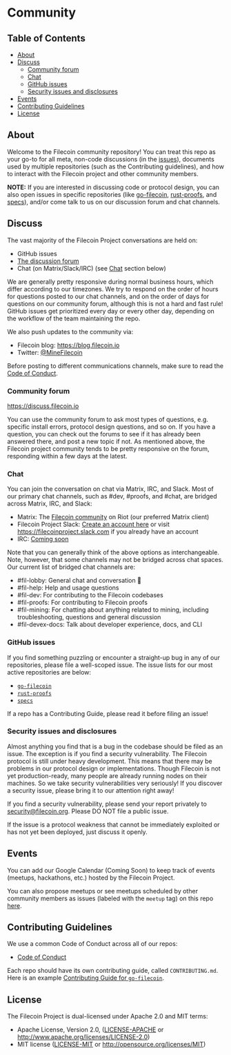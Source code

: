 # Community

## Table of Contents

- [About](#about)
- [Discuss](#discuss)
	- [Community forum](#community-forum)
	- [Chat](#chat)
	- [GitHub issues](#github-issues)
	- [Security issues and disclosures](#security-issues-and-disclosures)
- [Events](#events)
- [Contributing Guidelines](#contributing-guidelines)
- [License](#license)

## About

Welcome to the Filecoin community repository! You can treat this repo as your go-to for all meta, non-code discussions (in the [issues](https://github.com/filecoin-project/community/issues)), documents used by multiple repositories (such as the Contributing guidelines), and how to interact with the Filecoin project and other community members.

**NOTE:** If you are interested in discussing code or protocol design, you can also open issues in specific repositories (like [go-filecoin](https://github.com/filecoin-project/go-filecoin/issues), [rust-proofs](https://github.com/filecoin-project/rust-proofs/issues), and [specs](https://github.com/filecoin-project/specs/issues)), and/or come talk to us on our discussion forum and chat channels.

## Discuss

The vast majority of the Filecoin Project conversations are held on:
- GitHub issues
- [The discussion forum](https://discuss.filecoin.io)
- Chat (on Matrix/Slack/IRC) (see [Chat](#chat) section below)

We are generally pretty responsive during normal business hours, which differ according to our timezones. We try to respond on the order of hours for questions posted to our chat channels, and on the order of days for questions on our community forum, although this is not a hard and fast rule! GitHub issues get prioritized every day or every other day, depending on the workflow of the team maintaining the repo.

We also push updates to the community via:
- Filecoin blog: https://blog.filecoin.io
- Twitter: [@MineFilecoin](https://twitter.com/MineFilecoin)

Before posting to different communications channels, make sure to read the [Code of Conduct](https://github.com/filecoin-project/community/blob/master/CODE_OF_CONDUCT.md). 

### Community forum

https://discuss.filecoin.io

You can use the community forum to ask most types of questions, e.g. specific install errors, protocol design questions, and so on. If you have a question, you can check out the forums to see if it has already been answered there, and post a new topic if not. As mentioned above, the Filecoin project community tends to be pretty responsive on the forum, responding within a few days at the latest.

### Chat

You can join the conversation on chat via Matrix, IRC, and Slack. Most of our primary chat channels, such as #dev, #proofs, and #chat, are bridged across Matrix, IRC, and Slack:
- Matrix: The [Filecoin community](https://riot.im/app/#/group/+filecoin:matrix.org) on Riot (our preferred Matrix client) 
- Filecoin Project Slack: [Create an account here](https://join.slack.com/t/filecoinproject/shared_invite/enQtNTUwNTI1Mzk5MDYwLTI2MmMxNzNjYjhlYWM3YjQxM2E4MThmM2ZhY2JkYWIxNGVjMGVmNTg3Y2VhZjQ3OGM5ZTc1OGFmZGZhMzZmMTI) or visit https://filecoinproject.slack.com if you already have an account
- IRC: [Coming soon](https://github.com/filecoin-project/community/issues/4)

Note that you can generally think of the above options as interchangeable. Note, however, that some channels may not be bridged across chat spaces. Our current list of bridged chat channels are:
- #fil-lobby: General chat and conversation 👋
- #fil-help: Help and usage questions
- #fil-dev: For contributing to the Filecoin codebases
- #fil-proofs: For contributing to Filecoin proofs
- #fil-mining: For chatting about anything related to mining, including troubleshooting, questions and general discussion
- #fil-devex-docs: Talk about developer experience, docs, and CLI

### GitHub issues

If you find something puzzling or encounter a straight-up bug in any of our repositories, please file a well-scoped issue. The issue lists for our most active repositories are below:
- [`go-filecoin`](https://github.com/filecoin-project/go-filecoin/issues)
- [`rust-proofs`](https://github.com/filecoin-project/rust-proofs/issues)
- [`specs`](https://github.com/filecoin-project/specs/issues)

If a repo has a Contributing Guide, please read it before filing an issue!

### Security issues and disclosures 

Almost anything you find that is a bug in the codebase should be filed as an issue. The exception is if you find a security vulnerability. The Filecoin protocol is still under heavy development. This means that there may be problems in our protocol design or implementations. Though Filecoin is not yet production-ready, many people are already running nodes on their machines. So we take security vulnerabilities very seriously! If you discover a security issue, please bring it to our attention right away!

If you find a security vulnerability, please send your report privately to security@filecoin.org. Please DO NOT file a public issue.

If the issue is a protocol weakness that cannot be immediately exploited or has not yet been deployed, just discuss it openly.

## Events

You can add our Google Calendar (Coming Soon) to keep track of events (meetups, hackathons, etc.) hosted by the Filecoin Project.

You can also propose meetups or see meetups scheduled by other community members as issues (labeled with the `meetup` tag) on this repo [here](https://github.com/filecoin-project/community/issues?q=is%3Aopen+is%3Aissue+label%3Ameetup).

## Contributing Guidelines

We use a common Code of Conduct across all of our repos:
- [Code of Conduct](https://github.com/filecoin-project/community/blob/master/CODE_OF_CONDUCT.md)

Each repo should have its own contributing guide, called `CONTRIBUTING.md`. Here is an example [Contributing Guide for `go-filecoin`](https://github.com/filecoin-project/go-filecoin/blob/master/CONTRIBUTING.md).

## License

The Filecoin Project is dual-licensed under Apache 2.0 and MIT terms:

- Apache License, Version 2.0, ([LICENSE-APACHE](https://github.com/filecoin-project/community/blob/master/LICENSE-APACHE) or http://www.apache.org/licenses/LICENSE-2.0)
- MIT license ([LICENSE-MIT](https://github.com/filecoin-project/community/blob/master/LICENSE-MIT) or http://opensource.org/licenses/MIT)
